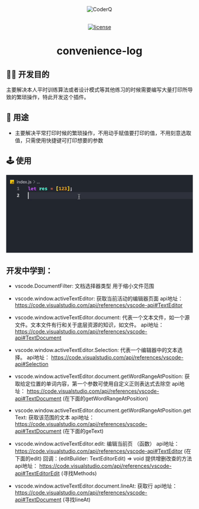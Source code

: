 <div align="center"> <img alt="CoderQ" width="200" height="200" src="https://i.loli.net/2021/09/09/wUmJCMXIDdZPGok.png"><br> <br>


[![license](https://img.shields.io/badge/TypeScript-4.3.2-blue?logo=TypeScript)](LICENSE)

<h1>convenience-log</h1>
</div>

## 🦹‍♂️ 开发目的

主要解决本人平时训练算法或者设计模式等其他练习的时候需要编写大量打印所导致的繁琐操作，特此开发这个插件。

## 🌟 用途

- 主要解决平常打印时候的繁琐操作，不用动手赋值要打印的值，不用刻意选取值，只需使用快捷键可打印想要的参数

## 🕹 使用

<img src="use.gif"/>

##  开发中学到：
 - vscode.DocumentFilter: 文档选择器类型 用于缩小文件范围

 - vscode.window.activeTextEditor: 获取当前活动的编辑器页面
 api地址： https://code.visualstudio.com/api/references/vscode-api#TextEditor

 - vscode.window.activeTextEditor.document:  代表一个文本文件，如一个源文件。文本文件有行和关于底层资源的知识，如文件。
 api地址： https://code.visualstudio.com/api/references/vscode-api#TextDocument

 - vscode.window.activeTextEditor.Selection: 代表一个编辑器中的文本选择。
api地址： https://code.visualstudio.com/api/references/vscode-api#Selection

- vscode.window.activeTextEditor.document.getWordRangeAtPosition: 获取给定位置的单词内容，第一个参数可使用自定义正则表达式去除空
api地址： https://code.visualstudio.com/api/references/vscode-api#TextDocument  (在下面的getWordRangeAtPosition)

-  vscode.window.activeTextEditor.document.getWordRangeAtPosition.getText: 获取该范围的文本
api地址： https://code.visualstudio.com/api/references/vscode-api#TextDocument  (在下面的geText)

- vscode.window.activeTextEditor.edit: 编辑当前页 （函数）
api地址： https://code.visualstudio.com/api/references/vscode-api#TextEditor (在下面的edit)
回调：(editBuilder: TextEditorEdit) => void 提供增删改查的方法 
api地址： https://code.visualstudio.com/api/references/vscode-api#TextEditorEdit (寻找Methods)

- vscode.window.activeTextEditor.document.lineAt: 获取行
api地址：https://code.visualstudio.com/api/references/vscode-api#TextDocument (寻找lineAt)